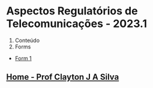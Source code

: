 # Aspectos Regulatórios de Telecomunicações - 2023.1

1. Conteúdo
2. Forms
- [Form 1](https://forms.gle/R3DyVnYG4p4MFhNT9)


## [Home - Prof Clayton J A Silva](/index.md)

